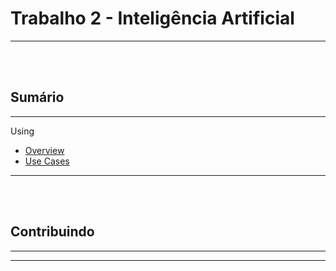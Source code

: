 # Trabalho 2 - Inteligência Artificial

---

<br/>
<br/>

## Sumário

--- 

Using
- [Overview](#overview)
- [Use Cases](#use-cases)

---

<br/>
<br/>

## Contribuindo

--- 



---

<br/>
<br/>